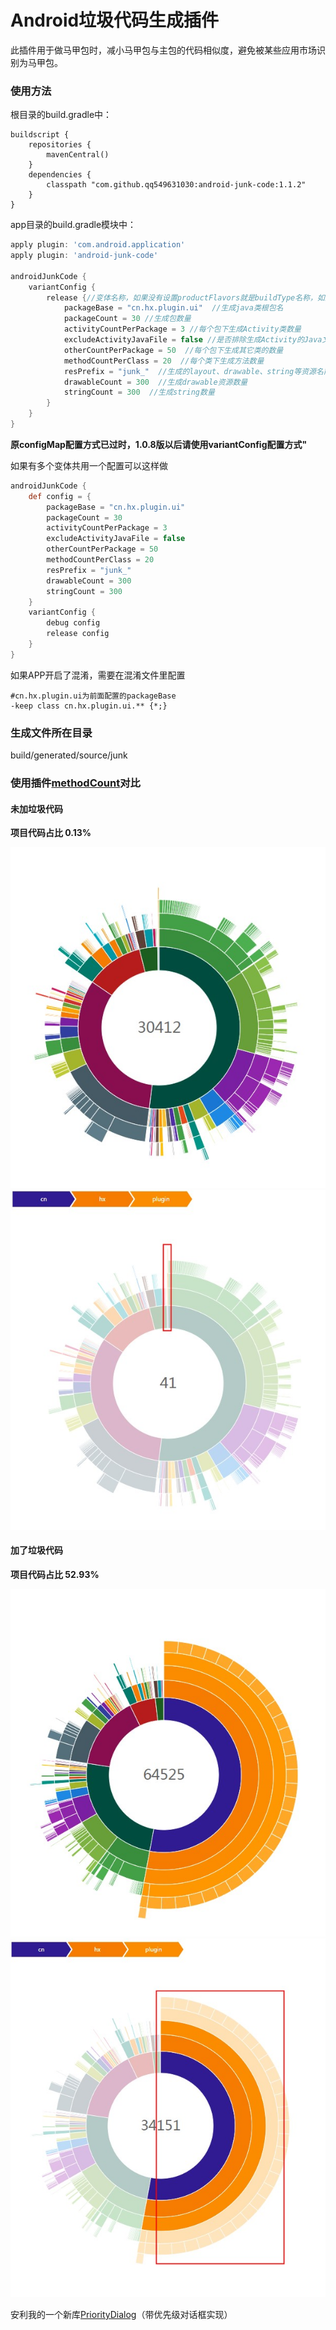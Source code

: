 #  Android垃圾代码生成插件

此插件用于做马甲包时，减小马甲包与主包的代码相似度，避免被某些应用市场识别为马甲包。

### 使用方法

根目录的build.gradle中：
```
buildscript {
    repositories {
        mavenCentral()
    }
    dependencies {
        classpath "com.github.qq549631030:android-junk-code:1.1.2"
    }
}
```


app目录的build.gradle模块中：
```groovy
apply plugin: 'com.android.application'
apply plugin: 'android-junk-code'

androidJunkCode {
    variantConfig {
        release {//变体名称，如果没有设置productFlavors就是buildType名称，如果有设置productFlavors就是flavor+buildType，例如（freeRelease、proRelease）
            packageBase = "cn.hx.plugin.ui"  //生成java类根包名
            packageCount = 30 //生成包数量
            activityCountPerPackage = 3 //每个包下生成Activity类数量
            excludeActivityJavaFile = false //是否排除生成Activity的Java文件,默认false(layout和写入AndroidManifest.xml还会执行)，主要用于处理类似神策全埋点编译过慢问题
            otherCountPerPackage = 50  //每个包下生成其它类的数量
            methodCountPerClass = 20  //每个类下生成方法数量
            resPrefix = "junk_"  //生成的layout、drawable、string等资源名前缀
            drawableCount = 300  //生成drawable资源数量
            stringCount = 300  //生成string数量
        }
    }
}
```

**原configMap配置方式已过时，1.0.8版以后请使用variantConfig配置方式"**

如果有多个变体共用一个配置可以这样做
```groovy
androidJunkCode {
    def config = {
        packageBase = "cn.hx.plugin.ui"
        packageCount = 30
        activityCountPerPackage = 3
        excludeActivityJavaFile = false
        otherCountPerPackage = 50
        methodCountPerClass = 20
        resPrefix = "junk_"
        drawableCount = 300
        stringCount = 300
    }
    variantConfig {
        debug config
        release config
    }
}
```

如果APP开启了混淆，需要在混淆文件里配置

```
#cn.hx.plugin.ui为前面配置的packageBase
-keep class cn.hx.plugin.ui.** {*;}
```

### 生成文件所在目录
build/generated/source/junk

### 使用插件[methodCount](https://github.com/KeepSafe/dexcount-gradle-plugin)对比

#### 未加垃圾代码

**项目代码占比 0.13%**

![方法总数](images/before_total.jpg)![项目方法数](images/before_project.jpg)


#### 加了垃圾代码

**项目代码占比 52.93%**

![方法总数](images/after_total.jpg)![项目方法数](images/after_project.jpg)

安利我的一个新库[PriorityDialog](https://github.com/qq549631030/PriorityDialog)（带优先级对话框实现）
